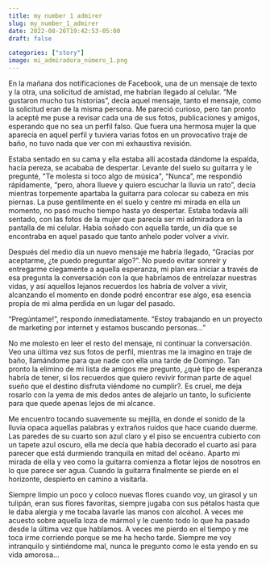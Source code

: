 ```yaml
---
title: my number 1 admirer
slug: my_number_1_admirer
date: 2022-08-26T19:42:53-05:00
draft: false

categories: ["story"]
image: mi_admiradora_número_1.png
---
```


En la mañana dos notificaciones de Facebook, una de un mensaje de texto y la
otra, una solicitud de amistad, me habrían llegado al celular. “Me gustaron
mucho tus historias”, decía aquel mensaje, tanto el mensaje, como la solicitud
eran de la misma persona. Me pareció curioso, pero tan pronto la acepté me puse
a revisar cada una de sus fotos, publicaciones y amigos, esperando que no sea
un perfil falso. Que fuera una hermosa mujer la que aparecía en aquel perfil y
tuviera varias fotos en un provocativo traje de baño, no tuvo nada que ver con
mi exhaustiva revisión.

Estaba sentado en su cama y ella estaba allí acostada dándome la espalda, hacía
pereza, se acababa de despertar. Levante del suelo su guitarra y le pregunté,
"Te molesta si toco algo de música", “Nunca”, me respondió rápidamente, “pero,
ahora llueve y quiero escuchar la lluvia un rato”, decía mientras torpemente
apartaba la guitarra para colocar su cabeza en mis piernas. La puse gentilmente
en el suelo y centre mi mirada en ella un momento, no pasó mucho tiempo hasta
yo despertar. Estaba todavía allí sentado, con las fotos de la mujer que
parecía ser mi admiradora en la pantalla de mi celular. Había soñado con
aquella tarde, un día que se encontraba en aquel pasado que tanto anhelo poder
volver a vivir.

Después del medio día un nuevo mensaje me habría llegado, “Gracias por
aceptarme, ¿te puedo preguntar algo?”. No puedo evitar sonreír y entregarme
ciegamente a aquella esperanza, mi plan era iniciar a través de esa pregunta la
conversación con la que habríamos de entrelazar nuestras vidas, y así aquellos
lejanos recuerdos los habría de volver a vivir, alcanzando el momento en donde
podré encontrar ese algo, esa esencia propia de mi alma perdida en un lugar del
pasado.

“Pregúntame!”, respondo inmediatamente.
“Estoy trabajando en un proyecto de marketing por internet y estamos buscando
personas…”

No me molesto en leer el resto del mensaje, ni continuar la conversación. Veo
una última vez sus fotos de perfil, mientras me la imagino en traje de baño,
llamándome para que nade con ella una tarde de Domingo. Tan pronto la elimino
de mi lista de amigos me pregunto, ¿qué tipo de esperanza habría de tener, si
los recuerdos que quiero revivir forman parte de aquel sueño que el destino
disfruta viéndome no cumplir?. Es cruel, me deja rosarlo con la yema de mis
dedos antes de alejarlo un tanto, lo suficiente para que quede apenas lejos de
mi alcance.

Me encuentro tocando suavemente su mejilla, en donde el sonido de la lluvia
opaca aquellas palabras y extraños ruidos que hace cuando duerme. Las paredes
de su cuarto son azul claro y el piso se encuentra cubierto con un tapete azul
oscuro, ella me decía que había decorado el cuarto así para parecer que está
durmiendo tranquila en mitad del océano. Aparto mi mirada de ella y veo como la
guitarra comienza a flotar lejos de nosotros en lo que parece ser agua. Cuando
la guitarra finalmente se pierde en el horizonte, despierto en camino a
visitarla.

Siempre limpio un poco y coloco nuevas flores cuando voy, un girasol y un
tulipán, eran sus flores favoritas, siempre jugaba con sus pétalos hasta que le
daba alergia y me tocaba lavarle las manos con alcohol. A veces me acuesto
sobre aquella loza de mármol y le cuento todo lo que ha pasado desde la última
vez que hablamos. A veces me pierdo en el tiempo y me toca irme corriendo
porque se me ha hecho tarde. Siempre me voy intranquilo y sintiéndome mal,
nunca le pregunto como le esta yendo en su vida amorosa…
